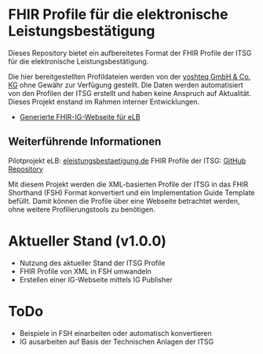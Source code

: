 # FHIR Profile für die elektronische Leistungsbestätigung
Dieses Repository bietet ein aufbereitetes Format der FHIR Profile der ITSG für die elektronische Leistungsbestätigung. 

Die hier bereitgestellten Profildateien werden von der [yoshteq GmbH & Co. KG](https://yoshteq.de) ohne Gewähr zur Verfügung gestellt. Die Daten werden automatisiert von den Profilen der ITSG erstellt und haben keine Anspruch auf Aktualität. Dieses Projekt enstand im Rahmen interner Entwicklungen.

- [Generierte FHIR-IG-Webseite für eLB](https://yoshteq.de/elb/fhir/)

## Weiterführende Informationen
Pilotprojekt eLB: [eleistungsbestaetigung.de](https://www.eleistungsbestaetigung.de/)
FHIR Profile der ITSG: [GitHub Repository](https://github.com/ITSGGMBH/eLB)

Mit diesem Projekt werden die XML-basierten Profile der ITSG in das FHIR Shorthand (FSH) Format konvertiert und ein Implementation Guide Template befüllt. Damit können die Profile über eine Webseite betrachtet werden, ohne weitere Profilierungstools zu benötigen. 

# Aktueller Stand (v1.0.0)
- Nutzung des aktueller Stand der ITSG Profile
- FHIR Profile von XML in FSH umwandeln
- Erstellen einer IG-Webseite mittels IG Publisher


# ToDo
- Beispiele in FSH einarbeiten oder automatisch konvertieren
- IG ausarbeiten auf Basis der Technischen Anlagen der ITSG